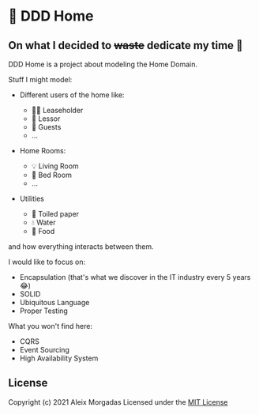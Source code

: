 # 🏡 DDD Home

## On what I decided to ~~waste~~ dedicate my time 🤔

DDD Home is a project about modeling the Home Domain.

Stuff I might model:

- Different users of the home like:
    - 👩‍💼 Leaseholder
    - 🧑 Lessor
    - 🧟 Guests
    - ...
    
- Home Rooms:
    - 💡 Living Room
    - 🛌 Bed Room
    - ...
    
- Utilities
    - 🧻 Toiled paper
    - 💧 Water
    - 🥖 Food
    

and how everything interacts between them.

I would like to focus on:

- Encapsulation (that's what we discover in the IT industry every 5 years 😂)
- SOLID
- Ubiquitous Language
- Proper Testing

What you won't find here:

- CQRS
- Event Sourcing
- High Availability System

## License

Copyright (c) 2021 Aleix Morgadas Licensed under the [MIT License](./LICENSE)